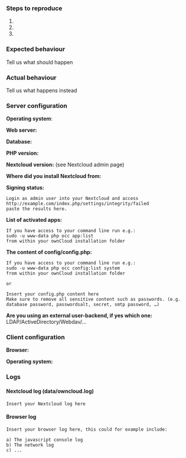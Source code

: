 <!--
Thanks for reporting issues back to Nextcloud! This is the issue tracker of the Nextcloud Notifications App, if you have any support question please check out https://help.nextcloud.com/

This is the bug tracker for the Notifications App. Find other components at https://github.com/nextcloud/core/blob/master/CONTRIBUTING.md#guidelines

To make it possible for us to help you please fill out below information carefully.
--> 
### Steps to reproduce
1.
2.
3.

### Expected behaviour
Tell us what should happen

### Actual behaviour
Tell us what happens instead

### Server configuration
<!--
You can use the Issue Template application to prefill most of the required information: https://apps.nextcloud.com/apps/issuetemplate
-->

**Operating system**:

**Web server:**

**Database:**

**PHP version:**

**Nextcloud version:** (see Nextcloud admin page)

**Where did you install Nextcloud from:**

**Signing status:**

```
Login as admin user into your Nextcloud and access
http://example.com/index.php/settings/integrity/failed 
paste the results here.
```

**List of activated apps:**

```
If you have access to your command line run e.g.:
sudo -u www-data php occ app:list
from within your ownCloud installation folder
```

**The content of config/config.php:**

```
If you have access to your command line run e.g.:
sudo -u www-data php occ config:list system
from within your ownCloud installation folder

or 

Insert your config.php content here
Make sure to remove all sensitive content such as passwords. (e.g. database password, passwordsalt, secret, smtp password, …)
```

**Are you using an external user-backend, if yes which one:** LDAP/ActiveDirectory/Webdav/...

### Client configuration
**Browser:**

**Operating system:**

### Logs

#### Nextcloud log (data/owncloud.log)
```
Insert your Nextcloud log here
```

#### Browser log
```
Insert your browser log here, this could for example include:

a) The javascript console log
b) The network log 
c) ...
```

